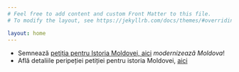 ```yaml
---
# Feel free to add content and custom Front Matter to this file.
# To modify the layout, see https://jekyllrb.com/docs/themes/#overriding-theme-defaults

layout: home
---
```

- Semnează [petiția pentru Istoria Moldovei, aici](https://www.petitieonline.com/history-md) *modernizează Moldova*!
- Află detaliile peripeției petiției pentru istoria Moldovei, [aici](./istoria/)